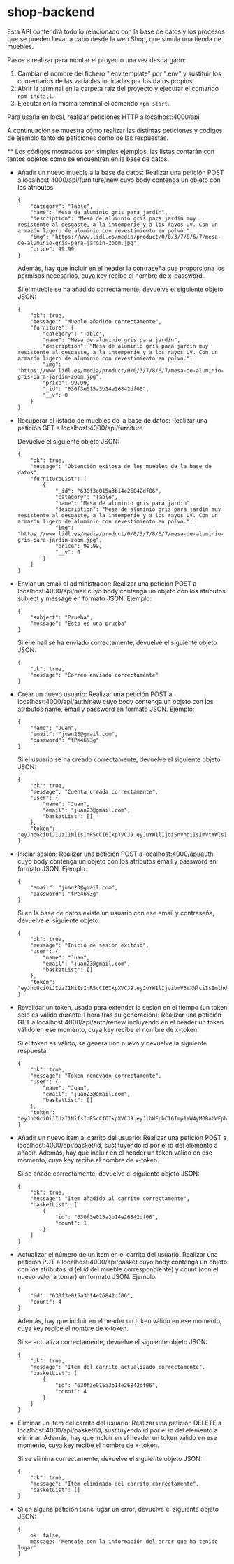 # shop-backend

Esta API contendrá todo lo relacionado con la base de datos y los procesos que se pueden llevar a cabo desde la web Shop, que simula una tienda de muebles.

Pasos a realizar para montar el proyecto una vez descargado:
1. Cambiar el nombre del fichero ".env.template" por ".env" y sustituir los comentarios de las variables indicadas por los datos propios.
2. Abrir la terminal en la carpeta raiz del proyecto y ejecutar el comando `npm install`.
3. Ejecutar en la misma terminal el comando `npm start`.

Para usarla en local, realizar peticiones HTTP a localhost:4000/api

A continuación se muestra cómo realizar las distintas peticiones y códigos de ejemplo tanto de peticiones como de las respuestas.

** Los códigos mostrados son simples ejemplos, las listas contarán con tantos objetos como se encuentren en la base de datos.

* Añadir un nuevo mueble a la base de datos: Realizar una petición POST a localhost:4000/api/furniture/new cuyo body contenga un objeto con los atributos
    ~~~
    {
        "category": "Table",
        "name": "Mesa de aluminio gris para jardín",
        "description": "Mesa de aluminio gris para jardín muy resistente al desgaste, a la intemperie y a los rayos UV. Con un armazón ligero de aluminio con revestimiento en polvo.",
        "img": "https://www.lidl.es/media/product/0/0/3/7/8/6/7/mesa-de-aluminio-gris-para-jardin-zoom.jpg",
        "price": 99.99
    }
    ~~~
    Además, hay que incluir en el header la contraseña que proporciona los permisos necesarios, cuya key recibe el nombre de x-password.

    Si el mueble se ha añadido correctamente, devuelve el siguiente objeto JSON:
    ~~~
    {
        "ok": true,
        "message": "Mueble añadido correctamente",
        "furniture": {
            "category": "Table",
            "name": "Mesa de aluminio gris para jardín",
            "description": "Mesa de aluminio gris para jardín muy resistente al desgaste, a la intemperie y a los rayos UV. Con un armazón ligero de aluminio con revestimiento en polvo.",
            "img": "https://www.lidl.es/media/product/0/0/3/7/8/6/7/mesa-de-aluminio-gris-para-jardin-zoom.jpg",
            "price": 99.99,
            "_id": "630f3e015a3b14e26842df06",
            "__v": 0
        }
    }
    ~~~

* Recuperar el listado de muebles de la base de datos: Realizar una petición GET a localhost:4000/api/furniture

    Devuelve el siguiente objeto JSON:
    ~~~
    {
        "ok": true,
        "message": "Obtención exitosa de los muebles de la base de datos",
        "furnitureList": [
            {
                "_id": "630f3e015a3b14e26842df06",
                "category": "Table",
                "name": "Mesa de aluminio gris para jardín",
                "description": "Mesa de aluminio gris para jardín muy resistente al desgaste, a la intemperie y a los rayos UV. Con un armazón ligero de aluminio con revestimiento en polvo.",
                "img": "https://www.lidl.es/media/product/0/0/3/7/8/6/7/mesa-de-aluminio-gris-para-jardin-zoom.jpg",
                "price": 99.99,
                "__v": 0
            }
        ]
    }
    ~~~

* Enviar un email al administrador: Realizar una petición POST a localhost:4000/api/mail cuyo body contenga un objeto con los atributos subject y message en formato JSON. Ejemplo:
    ~~~
    {
        "subject": "Prueba",
        "message": "Esto es una prueba"
    }
    ~~~
    Si el email se ha enviado correctamente, devuelve el siguiente objeto JSON:
    ~~~
    {
        "ok": true,
        "message": "Correo enviado correctamente"
    }
    ~~~

* Crear un nuevo usuario: Realizar una petición POST a localhost:4000/api/auth/new cuyo body contenga un objeto con los atributos name, email y password en formato JSON. Ejemplo:

    ~~~
    {
        "name": "Juan",
        "email": "juan23@gmail.com",
        "password": "fPe46%3g"
    }
    ~~~

    Si el usuario se ha creado correctamente, devuelve el siguiente objeto JSON:
    ~~~
    {
        "ok": true,
        "message": "Cuenta creada correctamente",
        "user": {
            "name": "Juan",
            "email": "juan23@gmail.com",
            "basketList": []
        },
        "token": "eyJhbGciOiJIUzI1NiIsInR5cCI6IkpXVCJ9.eyJuYW1lIjoiSnVhbiIsImVtYWlsIjoianVhbjIzQGdtYWlsLmNvbSIsImlhdCI6MTY2MTkzODI1MiwiZXhwIjoxNjYxOTQxODUyfQ.L3XfjPXKYZTTyzHlb3QNFIBkLTudw_xRWDVZJz2ZlDk"
    }
    ~~~
* Iniciar sesión: Realizar una petición POST a localhost:4000/api/auth cuyo body contenga un objeto con los atributos email y password en formato JSON. Ejemplo:

    ~~~
    {
        "email": "juan23@gmail.com",
        "password": "fPe46%3g"
    }
    ~~~

    Si en la base de datos existe un usuario con ese email y contraseña, devuelve el siguiente objeto:
    ~~~
    {
        "ok": true,
        "message": "Inicio de sesión exitoso",
        "user": {
            "name": "Juan",
            "email": "juan23@gmail.com",
            "basketList": []
        },
        "token": "eyJhbGciOiJIUzI1NiIsInR5cCI6IkpXVCJ9.eyJuYW1lIjoibmV3VXNlciIsImlhdCI6MTY2MTk0MDk5NCwiZXhwIjoxNjYxOTQ0NTk0fQ.4CrWjfl2WjgHx2Itm2dinWjYLorqyx_Xy7wak0Hs4rw"
    }
    ~~~
* Revalidar un token, usado para extender la sesión en el tiempo (un token solo es válido durante 1 hora tras su generación): Realizar una petición GET a localhost:4000/api/auth/renew incluyendo en el header un token válido en ese momento, cuya key recibe el nombre de x-token.

    Si el token es válido, se genera uno nuevo y devuelve la siguiente respuesta:
    ~~~
    {
        "ok": true,
        "message": "Token renovado correctamente",
        "user": {
            "name": "Juan",
            "email": "juan23@gmail.com",
            "basketList": []
        },
        "token": "eyJhbGciOiJIUzI1NiIsInR5cCI6IkpXVCJ9.eyJlbWFpbCI6Imp1YW4yM0BnbWFpbC5jb20iLCJpYXQiOjE2NjIzODMwMzAsImV4cCI6MTY2MjM4NjYzMH0.se09rLsNNaMVuBBAINyJtiQ7fgfbqCZC68aX_1Qb_Mk"
    }
    ~~~

* Añadir un nuevo item al carrito del usuario: Realizar una petición POST a localhost:4000/api/basket/id, sustituyendo id por el id del elemento a añadir.
    Además, hay que incluir en el header un token válido en ese momento, cuya key recibe el nombre de x-token.

    Si se añade correctamente, devuelve el siguiente objeto JSON:
    ~~~
    {
        "ok": true,
        "message": "Item añadido al carrito correctamente",
        "basketList": [
            {
                "id": "630f3e015a3b14e26842df06",
                "count": 1
            }
        ]
    }
    ~~~

* Actualizar el número de un item en el carrito del usuario: Realizar una petición PUT a localhost:4000/api/basket cuyo body contenga un objeto con los atributos id (el id del mueble correspondiente) y count (con el nuevo valor a tomar) en formato JSON. Ejemplo:
    ~~~
    {
        "id": "630f3e015a3b14e26842df06",
        "count": 4
    }
    ~~~
    Además, hay que incluir en el header un token válido en ese momento, cuya key recibe el nombre de x-token.

    Si se actualiza correctamente, devuelve el siguiente objeto JSON:
    ~~~
    {
        "ok": true,
        "message": "Item del carrito actualizado correctamente",
        "basketList": [
            {
                "id": "630f3e015a3b14e26842df06",
                "count": 4
            }
        ]
    }
    ~~~

* Eliminar un item del carrito del usuario: Realizar una petición DELETE a localhost:4000/api/basket/id, sustituyendo id por el id del elemento a eliminar.
    Además, hay que incluir en el header un token válido en ese momento, cuya key recibe el nombre de x-token.

    Si se elimina correctamente, devuelve el siguiente objeto JSON:
    ~~~
    {
        "ok": true,
        "message": "Item eliminado del carrito correctamente",
        "basketList": []
    }
    ~~~

* Si en alguna petición tiene lugar un error, devuelve el siguiente objeto JSON:

    ~~~
    {
        ok: false,
        message: 'Mensaje con la información del error que ha tenido lugar'
    }
    ~~~
